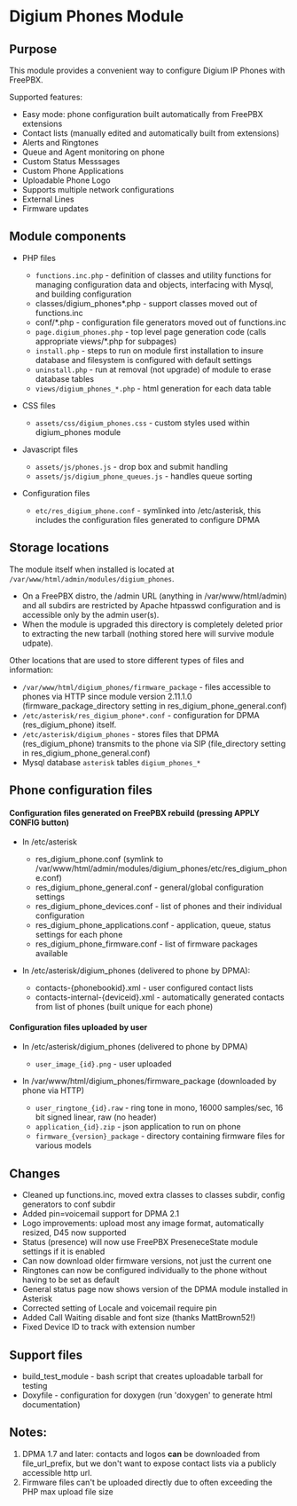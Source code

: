# Digium Phones Module

## Purpose

This module provides a convenient way to configure Digium IP Phones with FreePBX.

Supported features:

  * Easy mode: phone configuration built automatically from FreePBX extensions
  * Contact lists (manually edited and automatically built from extensions)
  * Alerts and Ringtones
  * Queue and Agent monitoring on phone
  * Custom Status Messsages
  * Custom Phone Applications
  * Uploadable Phone Logo
  * Supports multiple network configurations
  * External Lines
  * Firmware updates

## Module components

  * PHP files
    * `functions.inc.php` - definition of classes and utility functions for managing configuration data and objects, interfacing with Mysql, and building configuration
	* classes/digium_phones*.php - support classes moved out of functions.inc
	* conf/*.php - configuration file generators moved out of functions.inc
    * `page.digium_phones.php` - top level page generation code (calls appropriate views/*.php for subpages)
    * `install.php` - steps to run on module first installation to insure database and filesystem is configured with default settings
    * `uninstall.php` - run at removal (not upgrade) of module to erase database tables
    * `views/digium_phones_*.php` - html generation for each data table

  * CSS files
    * `assets/css/digium_phones.css` - custom styles used within digium_phones module

  * Javascript files
    * `assets/js/phones.js` - drop box and submit handling
    * `assets/js/digium_phone_queues.js` - handles queue sorting

  * Configuration files
    * `etc/res_digium_phone.conf` - symlinked into /etc/asterisk, this includes the configuration files generated to configure DPMA

## Storage locations

The module itself when installed is located at `/var/www/html/admin/modules/digium_phones`.

  * On a FreePBX distro, the /admin URL (anything in /var/www/html/admin) and all subdirs are restricted by Apache htpasswd configuration and is accessible only by the admin user(s).
  * When the module is upgraded this directory is completely deleted prior to extracting the new tarball (nothing stored here will survive module udpate).

Other locations that are used to store different types of files and information:

  * `/var/www/html/digium_phones/firmware_package` \- files accessible to phones via HTTP since module version 2.11.1.0 (firmware_package_directory setting in res_digium_phone_general.conf)
  * `/etc/asterisk/res_digium_phone*.conf` \- configuration for DPMA (res_digium_phone) itself.
  * `/etc/asterisk/digium_phones` \- stores files that DPMA (res_digium_phone) transmits to the phone via SIP (file_directory setting in res_digium_phone_general.conf)
  * Mysql database `asterisk` tables `digium_phones_*`

## Phone configuration files

#### Configuration files generated on FreePBX rebuild (pressing APPLY CONFIG button)

  * In /etc/asterisk
    * res_digium_phone.conf (symlink to /var/www/html/admin/modules/digium_phones/etc/res_digium_phone.conf)
    * res_digium_phone_general.conf - general/global configuration settings
    * res_digium_phone_devices.conf - list of phones and their individual configuration
    * res_digium_phone_applications.conf - application, queue, status settings for each phone
    * res_digium_phone_firmware.conf - list of firmware packages available

  * In /etc/asterisk/digium_phones (delivered to phone by DPMA):
    * contacts-{phonebookid}.xml - user configured contact lists
    * contacts-internal-{deviceid}.xml - automatically generated contacts from list of phones (built unique for each phone)

#### Configuration files uploaded by user

  * In /etc/asterisk/digium_phones (delivered to phone by DPMA)
    * `user_image_{id}.png` - user uploaded

  * In /var/www/html/digium_phones/firmware_package (downloaded by phone via HTTP)
    * `user_ringtone_{id}.raw` - ring tone in mono, 16000 samples/sec, 16 bit signed linear, raw (no header)
    * `application_{id}.zip` - json application to run on phone
    * `firmware_{version}_package` - directory containing firmware files for various models

## Changes

  * Cleaned up functions.inc, moved extra classes to classes subdir, config generators to conf subdir
  * Added pin=voicemail support for DPMA 2.1
  * Logo improvements: upload most any image format, automatically resized, D45 now supported
  * Status (presence) will now use FreePBX PreseneceState module settings if it is enabled
  * Can now download older firmware versions, not just the current one
  * Ringtones can now be configured individually to the phone without having to be set as default
  * General status page now shows version of the DPMA module installed in Asterisk
  * Corrected setting of Locale and voicemail require pin 
  * Added Call Waiting disable and font size (thanks MattBrown52!)
  * Fixed Device ID to track with extension number

## Support files

  * build_test_module - bash script that creates uploadable tarball for testing
  * Doxyfile - configuration for doxygen (run 'doxygen' to generate html documentation)

## Notes:

  1. DPMA 1.7 and later: contacts and logos **can** be downloaded from file_url_prefix, but we don't want to expose contact lists via a publicly accessible http url.
  2. Firmware files can't be uploaded directly due to often exceeding the PHP max upload file size

